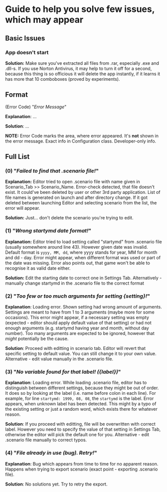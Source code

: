 # Guide to help you solve few issues, which may appear

## Basic Issues
### App doesn't start
**Solution:** Make sure you've extracted all files from .rar, especially .exe and .dll-s. If you use Norton Antivirus, it may help to turn it off for a second, because this thing is so officious it will delete the app instantly, if it learns it has more that 10 comboboxes (proved by experiments). 

## Format
(Error Code) "*Error Message*"

**Explanation**: ...

**Solution**: ... 

**NOTE:** Error Code marks the area, where error appeared. It's **not** shown in the error message. Exact info in Configuration class. Developer-only info.

## Full List
### (0) "*Failed to find that .scenario file!*"

**Explanation:** Editor tried to open .scenario file with name given in Scenario_Tab >> Scenario_Name. Error-check detected,
that file doesn't exist. It could've been deleted by user or other 3rd party application. List of file names is generated on launch and after directory change.
If it got deleted between launching Editor and selecting scenario from the list, the error will appear.

**Solution:** Just... don't delete the scenario you're trying to edit.

### (1) "*Wrong startymd date format!*"

**Explanation:** Editor tried to load setting called "startymd" from .scenario file (usually somewhere around line 43). However given date
was invalid. Default format is `yyyy, MM, dd`, where yyyy stands for year, MM for month and dd - day. Error might appear, when different format was used or part of
the date was missing. Error also points out, that game won't be able to recognise it as valid date either.

**Solution:** Edit the starting date to correct one in Settings Tab. Alternatively - manually change startymd in the .scenario file to the correct format

### (2) "*Too few or too much arguments for setting {setting}!*"

**Explanation**: Loading error. Shown setting had wrong amount of arguments. Settings are meant to have from 1 to 3 arguments (maybe more for some occasions).
This error might appear, if a necessary setting was empty (expected - editor should apply default value of that setting) or had not enough arguments
(e.g. startymd having year and month, without day number). Too many arguments are expected to be ignored, however that *might* potentially be the cause.

**Solution**: Proceed with editting in scenario tab. Editor will revert that specific setting to default value. You can still change it to your own value.
Alternative - edit value manually in the .scenario file. 

### (3) "*No variable found for that label! ({label})*"

**Explanation**: Loading error. While loading .scenario file, editor has to distinguish between different settings, because they might be out of order.
It does so by looking at the label (i.e. name before colon in each line). For example, for line `startymd: 1999, 08, 08`, the `startymd` is the label.
Error appears, when unknown label has been detected. This might by a typo of the existing setting or just a random word, which exists there for whatever reason.

**Solution**: If you proceed with editting, file will be overwritten with correct label. However you need to specify the value of that setting in Settings Tab,
otherwise the editor will pick the default one for you. Alternative - edit .scenario file manually to correct typos.

### (4) "*File already in use (bug). Retry!*"

**Explanation**: Bug which appears from time to time for no apparent reason. Happens when trying to export scenario (exact point - exporting .scenario file).

**Solution**: No solutions yet. Try to retry the export. 
